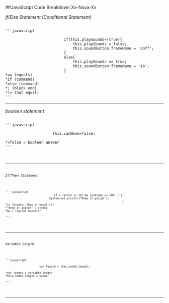 ##JavaScript Code Breakdown Xx-Nova-Xx

*If/Else Statement (Conditional Statement)*
<pre><code>
'''javascript

                          if(this.playSounds=!true){
                              this.playSounds = false;
                              this.soundButton.frameName = 'soff';
                          }
                          else{
                              this.playSounds == true;
                              this.soundButton.frameName = 'so';
                          }
*== (equals)
*if (command)
*else (command)
*; (block end)
*!= (not equal)
'''
</pre></code>

___

*booleen statement*

<pre><code>
'''javascript

                     this.canMove=false;
                     
*=false = booleen answer
'''
</pre><code>
___

*If/Then Statement*

<pre><code>
''' javascript
                              if ( (score >= 10) && (outcome >= 100) ) {
                           System.out.println("Keep it going!");
                                                                        }
*>= (Greater than or equal to)
*"Keep it going!" = string
*&& = logical operator
                                                                       
'''
</pre></code>

___

*Variable Length*
<pre><code>
'''javascript

                     var length = this.snake.length;
                     
*var length = variable length
*this.snake.length = value

'''
</pre></code>
___
                     
